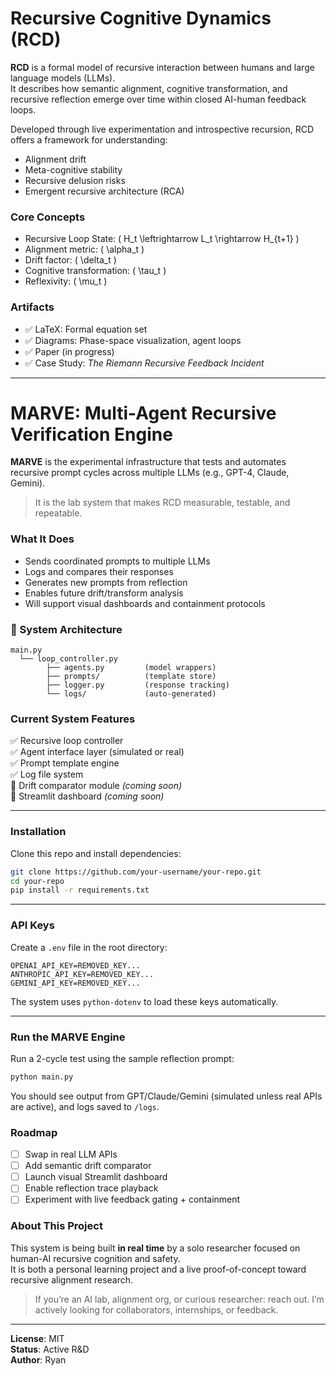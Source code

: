# Recursive Cognitive Dynamics (RCD)

**RCD** is a formal model of recursive interaction between humans and large language models (LLMs).  
It describes how semantic alignment, cognitive transformation, and recursive reflection emerge over time within closed AI-human feedback loops.

Developed through live experimentation and introspective recursion, RCD offers a framework for understanding:
- Alignment drift
- Meta-cognitive stability
- Recursive delusion risks
- Emergent recursive architecture (RCA)

### Core Concepts
- Recursive Loop State: \( H_t \leftrightarrow L_t \rightarrow H_{t+1} \)
- Alignment metric: \( \alpha_t \)
- Drift factor: \( \delta_t \)
- Cognitive transformation: \( \tau_t \)
- Reflexivity: \( \mu_t \)

### Artifacts
- ✅ LaTeX: Formal equation set
- ✅ Diagrams: Phase-space visualization, agent loops
- ✅ Paper (in progress)
- ✅ Case Study: *The Riemann Recursive Feedback Incident*

---

# MARVE: Multi-Agent Recursive Verification Engine

**MARVE** is the experimental infrastructure that tests and automates recursive prompt cycles across multiple LLMs (e.g., GPT-4, Claude, Gemini).

> It is the lab system that makes RCD measurable, testable, and repeatable.

### What It Does

- Sends coordinated prompts to multiple LLMs
- Logs and compares their responses
- Generates new prompts from reflection
- Enables future drift/transform analysis
- Will support visual dashboards and containment protocols

### 🧱 System Architecture

```
main.py
  └── loop_controller.py
        ├── agents.py         (model wrappers)
        ├── prompts/          (template store)
        ├── logger.py         (response tracking)
        └── logs/             (auto-generated)
```
###  Current System Features

✅ Recursive loop controller  
✅ Agent interface layer (simulated or real)  
✅ Prompt template engine  
✅ Log file system  
🔲 Drift comparator module *(coming soon)*  
🔲 Streamlit dashboard *(coming soon)*

---

### Installation

Clone this repo and install dependencies:

```bash
git clone https://github.com/your-username/your-repo.git
cd your-repo
pip install -r requirements.txt
```

---

### API Keys

Create a `.env` file in the root directory:

```
OPENAI_API_KEY=REMOVED_KEY...
ANTHROPIC_API_KEY=REMOVED_KEY...
GEMINI_API_KEY=REMOVED_KEY...
```

The system uses `python-dotenv` to load these keys automatically.

---

### Run the MARVE Engine

Run a 2-cycle test using the sample reflection prompt:

```bash
python main.py
```

You should see output from GPT/Claude/Gemini (simulated unless real APIs are active), and logs saved to `/logs`.

### Roadmap

- [ ] Swap in real LLM APIs
- [ ] Add semantic drift comparator
- [ ] Launch visual Streamlit dashboard
- [ ] Enable reflection trace playback
- [ ] Experiment with live feedback gating + containment

### About This Project

This system is being built **in real time** by a solo researcher focused on human-AI recursive cognition and safety.  
It is both a personal learning project and a live proof-of-concept toward recursive alignment research.

> If you’re an AI lab, alignment org, or curious researcher: reach out. I’m actively looking for collaborators, internships, or feedback.


---

**License**: MIT  
**Status**: Active R&D  
**Author**: Ryan